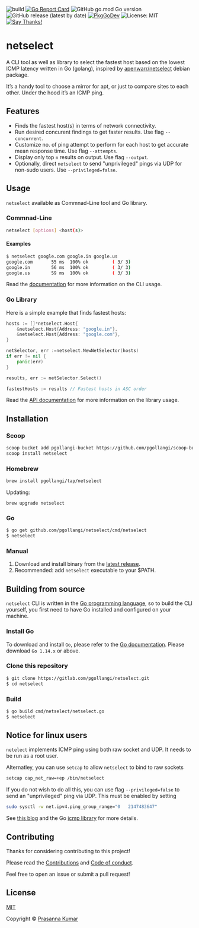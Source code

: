 ![build](https://github.com/pgollangi/netselect/workflows/build/badge.svg?branch=master)
[![Go Report Card](https://goreportcard.com/badge/github.com/pgollangi/netselect)](https://goreportcard.com/report/github.com/pgollangi/netselect)
![GitHub go.mod Go version](https://img.shields.io/github/go-mod/go-version/pgollangi/netselect)
![GitHub release (latest by date)](https://img.shields.io/github/v/release/pgollangi/netselect)
[![PkgGoDev](https://pkg.go.dev/badge/github.com/pgollangi/netselect)](https://pkg.go.dev/github.com/pgollangi/netselect)
![License: MIT](https://img.shields.io/github/license/pgollangi/netselect)
[![Say Thanks!](https://img.shields.io/badge/Say%20Thanks-!-1EAEDB.svg)](https://saythanks.io/to/prassu158@gmail.com)
# netselect

A CLI tool as well as library to select the fastest host based on the lowest ICMP latency written in Go (golang), inspired by [apenwarr/netselect](https://github.com/apenwarr/netselect) debian package.

It’s a handy tool to choose a mirror for apt, or just to compare sites to each other. Under the hood it’s an ICMP ping.

## Features
- Finds the fastest host(s) in terms of network connectivity.
- Run desired concurent findings to get faster results. Use flag `--concurrent`.  
- Customize no. of ping attempt to perform for each host to get accurate mean response time. Use flag `--attempts`.
- Display only top `n` results on output. Use flag `--output`.
- Optionally, direct `netselect` to send "unprivileged" pings via UDP for non-sudo users. Use `--privileged=false`.

## Usage
`netselect` available as Commnad-Line tool and Go library.
### Commnad-Line

```sh
netselect [options] <host(s)>
```
#### Examples
```sh
$ netselect google.com google.in google.us
google.com       55 ms  100% ok         ( 3/ 3)
google.in        56 ms  100% ok         ( 3/ 3)
google.us        59 ms  100% ok         ( 3/ 3)
```

Read the  [documentation](https://dev.pgollangi.com/netselect)  for more information on the CLI usage.

### Go Library

Here is a simple example that finds fastest hosts:

```go
hosts := []*netselect.Host{
    &netselect.Host{Address: "google.in"},
    &netselect.Host{Address: "google.com"},
}

netSelector, err :=netselect.NewNetSelector(hosts)
if err != nil {
    panic(err)
}

results, err := netSelector.Select()

fastestHosts := results // Fastest hosts in ASC order
```
Read the  [API documentation](https://pkg.go.dev/github.com/pgollangi/netselect) for more information on the library usage.

## Installation 

### Scoop
```sh
scoop bucket add pgollangi-bucket https://github.com/pgollangi/scoop-bucket.git
scoop install netselect
```
### Homebrew
```sh
brew install pgollangi/tap/netselect
```
Updating:
```
brew upgrade netselect
```
### Go
```sh
$ go get github.com/pgollangi/netselect/cmd/netselect
$ netselect
```

### Manual
1. Download and install binary from the [latest release](https://github.com/pgollangi/netselect/releases/latest).
2. Recommended: add `netselect` executable to your $PATH.

## Building from source

`netselect` CLI is written in the [Go programming language](https://golang.org/), so to build the CLI yourself, you first need to have Go installed and configured on your machine.

 ### Install Go

To download and install  `Go`, please refer to the  [Go documentation](https://golang.org/doc/install). Please download  `Go 1.14.x`  or above.

### Clone this repository
```sh
$ git clone https://gitlab.com/pgollangi/netselect.git
$ cd netselect
```
### Build

```sh
$ go build cmd/netselect/netselect.go
$ netselect

```

## Notice for linux users
`netelect` implements ICMP ping using both raw socket and UDP. It needs to be run as a root user.

Alternatley, you can use `setcap` to allow `netselect` to bind to raw sockets
```sh
setcap cap_net_raw=+ep /bin/netselect
```
If you do not wish to do all this, you can use flag `--privileged=false` to send an "unprivileged" ping via UDP. This must be enabled by setting

```sh
sudo sysctl -w net.ipv4.ping_group_range="0   2147483647"
```

See [this blog](https://sturmflut.github.io/linux/ubuntu/2015/01/17/unprivileged-icmp-sockets-on-linux/) and the Go [icmp library](https://pkg.go.dev/golang.org/x/net/icmp?tab=doc) for more details.

## Contributing
Thanks for considering contributing to this project!

Please read the [Contributions](.github/CONTRIBUTING.md) and [Code of conduct](.github/CODE_OF_CONDUCT.md). 

Feel free to open an issue or submit a pull request!

## License

[MIT](LICENSE)

Copyright © [Prasanna Kumar](https://pgollangi.com)
